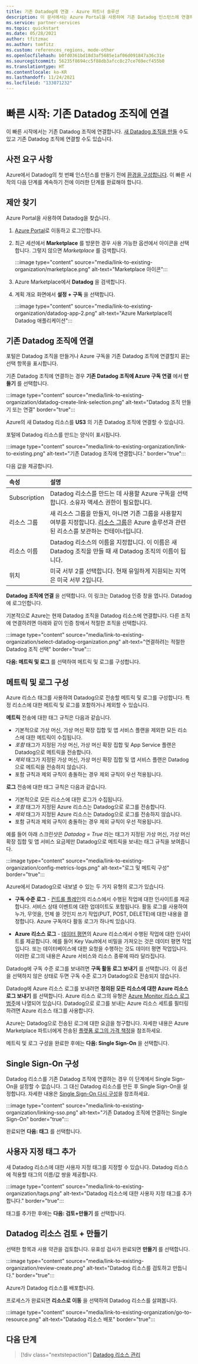 ```yaml
---
title: 기존 Datadog에 연결 - Azure 파트너 솔루션
description: 이 문서에서는 Azure Portal을 사용하여 기존 Datadog 인스턴스에 연결하는 방법을 설명합니다.
ms.service: partner-services
ms.topic: quickstart
ms.date: 05/28/2021
author: tfitzmac
ms.author: tomfitz
ms.custom: references_regions, mode-other
ms.openlocfilehash: b0fd0361bd18d3af5685e1af06d091847a36c31e
ms.sourcegitcommit: 56235f8694cc5f88db3afcc8c27ce769ecf455b0
ms.translationtype: HT
ms.contentlocale: ko-KR
ms.lasthandoff: 11/24/2021
ms.locfileid: "133071232"
---
```

# <a name="quickstart-link-to-existing-datadog-organization"></a>빠른 시작: 기존 Datadog 조직에 연결

이 빠른 시작에서는 기존 Datadog 조직에 연결합니다. [새 Datadog 조직을 만들](create.md) 수도 있고 기존 Datadog 조직에 연결할 수도 있습니다.

## <a name="prerequisites"></a>사전 요구 사항

Azure에서 Datadog의 첫 번째 인스턴스를 만들기 전에 [환경을 구성합니다](prerequisites.md). 이 빠른 시작의 다음 단계를 계속하기 전에 이러한 단계를 완료해야 합니다.

## <a name="find-offer"></a>제안 찾기

Azure Portal을 사용하여 Datadog을 찾습니다.

1. [Azure Portal](https://portal.azure.com/)로 이동하고 로그인합니다.

1. 최근 세션에서 **Marketplace** 를 방문한 경우 사용 가능한 옵션에서 아이콘을 선택합니다. 그렇지 않으면 _Marketplace_ 를 검색합니다.

    :::image type="content" source="media/link-to-existing-organization/marketplace.png" alt-text="Marketplace 아이콘":::

1. Azure Marketplace에서 **Datadog** 을 검색합니다.

1. 계획 개요 화면에서 **설정 + 구독** 을 선택합니다.

   :::image type="content" source="media/link-to-existing-organization/datadog-app-2.png" alt-text="Azure Marketplace의 Datadog 애플리케이션":::

## <a name="link-to-existing-datadog-organization"></a>기존 Datadog 조직에 연결

포털은 Datadog 조직을 만들거나 Azure 구독을 기존 Datadog 조직에 연결할지 묻는 선택 항목을 표시합니다.

기존 Datadog 조직에 연결하는 경우 **기존 Datadog 조직에 Azure 구독 연결** 에서 **만들기** 를 선택합니다.

:::image type="content" source="media/link-to-existing-organization/datadog-create-link-selection.png" alt-text="Datadog 조직 만들기 또는 연결" border="true":::

Azure의 새 Datadog 리소스를 **US3** 의 기존 Datadog 조직에 연결할 수 있습니다.

포털에 Datadog 리소스를 만드는 양식이 표시됩니다.

:::image type="content" source="media/link-to-existing-organization/link-to-existing.png" alt-text="기존 Datadog 조직에 연결합니다." border="true":::

다음 값을 제공합니다.

|속성 | 설명
|:-----------|:-------- |
| Subscription | Datadog 리소스를 만드는 데 사용할 Azure 구독을 선택합니다. 소유자 액세스 권한이 필요합니다. |
| 리소스 그룹 | 새 리소스 그룹을 만들지, 아니면 기존 그룹을 사용할지 여부를 지정합니다. [리소스 그룹](../../azure-resource-manager/management/overview.md#resource-groups)은 Azure 솔루션과 관련된 리소스를 보관하는 컨테이너입니다. |
| 리소스 이름 | Datadog 리소스의 이름을 지정합니다. 이 이름은 새 Datadog 조직을 만들 때 새 Datadog 조직의 이름이 됩니다. |
| 위치 | 미국 서부 2를 선택합니다. 현재 유일하게 지원되는 지역은 미국 서부 2입니다. |

**Datadog 조직에 연결** 을 선택합니다. 이 링크는 Datadog 인증 창을 엽니다. Datadog에 로그인합니다.

기본적으로 Azure는 현재 Datadog 조직을 Datadog 리소스에 연결합니다. 다른 조직에 연결하려면 아래와 같이 인증 창에서 적절한 조직을 선택합니다.

:::image type="content" source="media/link-to-existing-organization/select-datadog-organization.png" alt-text="연결하려는 적절한 Datadog 조직 선택" border="true":::

**다음: 메트릭 및 로그** 를 선택하여 메트릭 및 로그를 구성합니다.

## <a name="configure-metrics-and-logs"></a>메트릭 및 로그 구성

Azure 리소스 태그를 사용하여 Datadog으로 전송할 메트릭 및 로그를 구성합니다. 특정 리소스에 대한 메트릭 및 로그를 포함하거나 제외할 수 있습니다.

**메트릭** 전송에 대한 태그 규칙은 다음과 같습니다.

- 기본적으로 가상 머신, 가상 머신 확장 집합 및 앱 서비스 플랜을 제외한 모든 리소스에 대한 메트릭이 수집됩니다.
- *포함* 태그가 지정된 가상 머신, 가상 머신 확장 집합 및 App Service 플랜은 Datadog으로 메트릭을 전송합니다.
- *제외* 태그가 지정된 가상 머신, 가상 머신 확장 집합 및 앱 서비스 플랜은 Datadog으로 메트릭을 전송하지 않습니다.
- 포함 규칙과 제외 규칙이 충돌하는 경우 제외 규칙이 우선 적용됩니다.

**로그** 전송에 대한 태그 규칙은 다음과 같습니다.

- 기본적으로 모든 리소스에 대한 로그가 수집됩니다.
- *포함* 태그가 지정된 Azure 리소스는 Datadog으로 로그를 전송합니다.
- *제외* 태그가 지정된 Azure 리소스는 Datadog으로 로그를 전송하지 않습니다.
- 포함 규칙과 제외 규칙이 충돌하는 경우 제외 규칙이 우선 적용됩니다.

예를 들어 아래 스크린샷은 *Datadog = True* 라는 태그가 지정된 가상 머신, 가상 머신 확장 집합 및 앱 서비스 요금제만 Datadog으로 메트릭을 보내는 태그 규칙을 보여줍니다.

:::image type="content" source="media/link-to-existing-organization/config-metrics-logs.png" alt-text="로그 및 메트릭 구성" border="true":::

Azure에서 Datadog으로 내보낼 수 있는 두 가지 유형의 로그가 있습니다.

* **구독 수준 로그** - [컨트롤 플레인](../../azure-resource-manager/management/control-plane-and-data-plane.md)의 리소스에서 수행된 작업에 대한 인사이트를 제공합니다. 서비스 상태 이벤트에 대한 업데이트도 포함됩니다. 활동 로그를 사용하여 누가, 무엇을, 언제 쓸 것인지 쓰기 작업(PUT, POST, DELETE)에 대한 내용을 결정합니다. Azure 구독마다 활동 로그가 하나씩 있습니다.

* **Azure 리소스 로그** - [데이터 평면](../../azure-resource-manager/management/control-plane-and-data-plane.md)의 Azure 리소스에서 수행된 작업에 대한 인사이트를 제공합니다. 예를 들어 Key Vault에서 비밀을 가져오는 것은 데이터 평면 작업입니다. 또는 데이터베이스에 대한 요청을 수행하는 것도 데이터 평면 작업입니다. 이러한 로그의 내용은 Azure 서비스와 리소스 종류에 따라 달라집니다.

Datadog에 구독 수준 로그를 보내려면 **구독 활동 로그 보내기** 를 선택합니다. 이 옵션을 선택하지 않은 상태로 두면 구독 수준 로그가 Datadog으로 전송되지 않습니다.

Datadog에 Azure 리소스 로그를 보내려면 **정의된 모든 리소스에 대한 Azure 리소스 로그 보내기** 를 선택합니다. Azure 리소스 로그의 유형은 [Azure Monitor 리소스 로그 범주](../../azure-monitor/essentials/resource-logs-categories.md)에 나열되어 있습니다.  Datadog으로 로그를 보내는 Azure 리소스 세트를 필터링하려면 Azure 리소스 태그를 사용합니다.

Azure는 Datadog으로 전송된 로그에 대한 요금을 청구합니다. 자세한 내용은 Azure Marketplace 파트너에게 전송된 [플랫폼 로그의 가격 책정](https://azure.microsoft.com/pricing/details/monitor/)을 참조하세요.

메트릭 및 로그 구성을 완료한 후에는 **다음: Single Sign-On** 을 선택합니다.

## <a name="configure-single-sign-on"></a>Single Sign-On 구성

Datadog 리소스를 기존 Datadog 조직에 연결하는 경우 이 단계에서 Single Sign-On을 설정할 수 없습니다. 그 대신 Datadog 리소스를 만든 후 Single Sign-On을 설정합니다. 자세한 내용은 [Single Sign-On 다시 구성](manage.md#reconfigure-single-sign-on)을 참조하세요.

:::image type="content" source="media/link-to-existing-organization/linking-sso.png" alt-text="기존 Datadog 조직에 연결하는 Single Sign-On" border="true":::

완료되면 **다음: 태그** 를 선택합니다.

## <a name="add-custom-tags"></a>사용자 지정 태그 추가

새 Datadog 리소스에 대한 사용자 지정 태그를 지정할 수 있습니다. Datadog 리소스에 적용할 태그의 이름/값 쌍을 제공합니다.

:::image type="content" source="media/link-to-existing-organization/tags.png" alt-text="Datadog 리소스에 대한 사용자 지정 태그를 추가합니다." border="true":::

태그를 추가한 후에는 **다음: 검토+만들기** 를 선택합니다.

## <a name="review--create-datadog-resource"></a>Datadog 리소스 검토 + 만들기

선택한 항목과 사용 약관을 검토합니다. 유효성 검사가 완료되면 **만들기** 를 선택합니다.

:::image type="content" source="media/link-to-existing-organization/review-create.png" alt-text="Datadog 리소스를 검토하고 만듭니다." border="true":::

Azure가 Datadog 리소스를 배포합니다.

프로세스가 완료되면 **리소스로 이동** 을 선택하여 Datadog 리소스를 살펴봅니다.

:::image type="content" source="media/link-to-existing-organization/go-to-resource.png" alt-text="Datadog 리소스 배포" border="true":::

## <a name="next-steps"></a>다음 단계

> [!div class="nextstepaction"]
> [Datadog 리소스 관리](manage.md)
